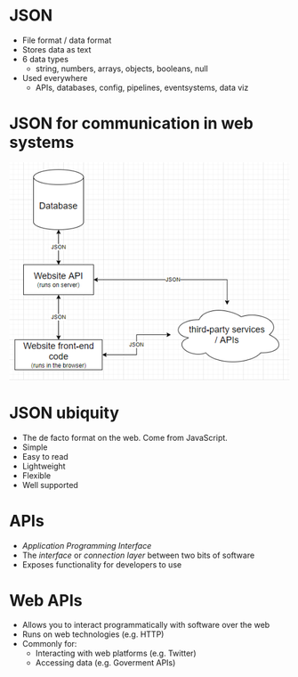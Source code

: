 # JSON

- File format / data format
- Stores data as text
- 6 data types
  - string, numbers, arrays, objects, booleans, null
- Used everywhere
  - APIs, databases, config, pipelines, eventsystems, data viz

# JSON for communication in web systems

![](./img/week2-json-web-architecture.png)

# JSON ubiquity

- The de facto format on the web. Come from JavaScript.
- Simple
- Easy to read
- Lightweight
- Flexible
- Well supported

# APIs

- *Application Programming Interface*
- The *interface* or *connection layer* between two bits of software
- Exposes functionality for developers to use

# Web APIs
- Allows you to interact programmatically with software over the web
- Runs on web technologies (e.g. HTTP)
- Commonly for:
  - Interacting with web platforms (e.g. Twitter)
  - Accessing data (e.g. Goverment APIs)
